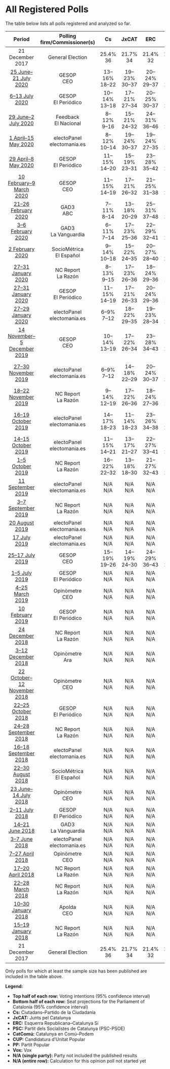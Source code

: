 # All Registered Polls

The table below lists all polls registered and analyzed so far.

| Period     | Polling firm/Commissioner(s) | Cs | JxCAT | ERC | PSC | CatComú | CUP | PP | Vox |
|:----------:|:----------------------------:|:--:|:--:|:--:|:--:|:--:|:--:|:--:|:--:|
| 21 December 2017 | General Election | 25.4% <br> 36 | 21.7% <br> 34 | 21.4% <br> 32 | 13.9% <br> 17 | 7.5% <br> 8 | 4.5% <br> 4 | 4.2% <br> 4 | 0.0% <br> 0 |
| [25 June–21 July 2020](2020-07-21-GESOP.html) | GESOP <br> CEO | 13–16% <br> 18–22 | 19–23% <br> 30–37 | 20–24% <br> 29–37 | 15–19% <br> 20–26 | 7–10% <br> 8–12 | 4–6% <br> 4–8 | 4–7% <br> 5–9 | 3–5% <br> 2–6 |
| [6–13 July 2020](2020-07-13-GESOP.html) | GESOP <br> El Periódico | 10–14% <br> 13–18 | 17–21% <br> 27–34 | 20–25% <br> 30–37 | 16–20% <br> 22–26 | 7–9% <br> 7–11 | 4–7% <br> 4–9 | 5–7% <br> 5–9 | 4–7% <br> 5–9 |
| [29 June–2 July 2020](2020-07-02-Feedback.html) | Feedback <br> El Nacional | 8–12% <br> 9–16 | 15–21% <br> 24–32 | 24–31% <br> 36–46 | 17–23% <br> 22–31 | 5–9% <br> 5–10 | 5–8% <br> 5–11 | 4–8% <br> 4–9 | 4–7% <br> 3–9 |
| [1 April–15 May 2020](2020-05-15-electoPanel.html) | electoPanel <br> electomania.es | 8–12% <br> 10–14 | 19–24% <br> 30–37 | 19–24% <br> 27–35 | 17–22% <br> 23–29 | 7–11% <br> 8–12 | 5–8% <br> 7–11 | 7–11% <br> 9–14 | 3–5% <br> 0–5 |
| [29 April–8 May 2020](2020-05-08-GESOP.html) | GESOP <br> El Periódico | 11–15% <br> 14–20 | 15–19% <br> 23–31 | 23–28% <br> 35–42 | 16–20% <br> 20–27 | 6–9% <br> 7–11 | 5–7% <br> 6–10 | 5–8% <br> 6–10 | 3–5% <br> 0–6 |
| [10 February–9 March 2020](2020-03-09-GESOP.html) | GESOP <br> CEO | 11–15% <br> 14–19 | 17–21% <br> 26–32 | 21–25% <br> 31–38 | 16–20% <br> 21–26 | 9–13% <br> 11–16 | 6–9% <br> 8–11 | 4–7% <br> 5–8 | 2–4% <br> 0–3 |
| [21–26 February 2020](2020-02-26-GAD3.html) | GAD3 <br> ABC | 7–11% <br> 8–14 | 13–18% <br> 20–29 | 25–31% <br> 37–48 | 18–24% <br> 24–32 | 6–10% <br> 7–13 | 4–7% <br> 3–8 | 6–9% <br> 7–12 | 3–6% <br> 2–7 |
| [3–6 February 2020](2020-02-06-GAD3.html) | GAD3 <br> La Vanguardia | 6–11% <br> 7–14 | 17–23% <br> 25–36 | 22–29% <br> 32–41 | 17–24% <br> 23–31 | 7–11% <br> 7–14 | 4–7% <br> 2–9 | 5–9% <br> 5–12 | 3–6% <br> 0–7 |
| [2 February 2020](2020-02-02-SocioMétrica.html) | SocioMétrica <br> El Español | 9–14% <br> 10–18 | 15–22% <br> 24–35 | 20–27% <br> 28–40 | 16–23% <br> 21–31 | 8–13% <br> 8–16 | 4–9% <br> 4–11 | 4–9% <br> 4–11 | 3–7% <br> 2–9 |
| [27–31 January 2020](2020-01-31-NCReport.html) | NC Report <br> La Razón | 8–13% <br> 9–15 | 17–23% <br> 26–36 | 18–24% <br> 29–36 | 15–20% <br> 19–26 | 6–10% <br> 7–13 | 4–8% <br> 4–9 | 7–11% <br> 9–15 | 5–8% <br> 5–10 |
| [27–31 January 2020](2020-01-31-GESOP.html) | GESOP <br> El Periódico | 11–15% <br> 14–19 | 17–21% <br> 26–33 | 20–24% <br> 29–36 | 15–19% <br> 19–26 | 8–11% <br> 9–14 | 5–8% <br> 7–11 | 4–6% <br> 3–7 | 4–7% <br> 5–9 |
| [27–29 January 2020](2020-01-29-electoPanel.html) | electoPanel <br> electomania.es | 6–9% <br> 7–12 | 18–22% <br> 29–35 | 19–23% <br> 28–34 | 17–21% <br> 24–28 | 7–10% <br> 8–13 | 7–9% <br> 8–13 | 7–10% <br> 9–13 | 5–8% <br> 6–9 |
| [14 November–5 December 2019](2019-12-05-GESOP.html) | GESOP <br> CEO | 10–14% <br> 13–19 | 17–22% <br> 26–34 | 23–28% <br> 34–43 | 16–20% <br> 21–28 | 9–12% <br> 9–15 | 6–9% <br> 8–12 | 3–6% <br> 2–7 | 1–3% <br> 0–2 |
| [27–30 November 2019](2019-11-30-electoPanel.html) | electoPanel <br> electomania.es | 6–9% <br> 7–12 | 14–18% <br> 22–29 | 20–24% <br> 30–37 | 16–21% <br> 23–28 | 7–10% <br> 7–11 | 9–12% <br> 11–17 | 7–9% <br> 8–13 | 6–9% <br> 7–12 |
| [18–22 November 2019](2019-11-22-NCReport.html) | NC Report <br> La Razón | 9–14% <br> 12–19 | 17–22% <br> 26–36 | 18–24% <br> 27–36 | 14–20% <br> 18–26 | 6–10% <br> 6–12 | 4–8% <br> 4–10 | 7–11% <br> 9–15 | 5–8% <br> 5–11 |
| [16–19 October 2019](2019-10-19-electoPanel.html) | electoPanel <br> electomania.es | 14–17% <br> 18–23 | 11–14% <br> 18–23 | 23–26% <br> 34–38 | 16–19% <br> 23–26 | 7–9% <br> 8–11 | 9–12% <br> 11–18 | 5–7% <br> 7–9 | 3–4% <br> 0–3 |
| [14–15 October 2019](2019-10-15-electoPanel.html) | electoPanel <br> electomania.es | 11–15% <br> 14–21 | 13–17% <br> 21–27 | 22–27% <br> 33–41 | 18–23% <br> 24–31 | 6–10% <br> 7–12 | 6–10% <br> 8–13 | 4–7% <br> 3–9 | 3–5% <br> 2–6 |
| [1–5 October 2019](2019-10-05-NCReport.html) | NC Report <br> La Razón | 16–22% <br> 22–32 | 13–18% <br> 18–30 | 21–27% <br> 32–43 | 17–23% <br> 23–32 | 4–8% <br> 4–9 | 4–7% <br> 4–11 | 4–7% <br> 3–10 | 1–3% <br> 0–3 |
| [11 September 2019](2019-09-11-electoPanel.html) | electoPanel <br> electomania.es | N/A <br> N/A | N/A <br> N/A | N/A <br> N/A | N/A <br> N/A | N/A <br> N/A | N/A <br> N/A | N/A <br> N/A | N/A <br> N/A |
| [3–7 September 2019](2019-09-07-NCReport.html) | NC Report <br> La Razón | N/A <br> N/A | N/A <br> N/A | N/A <br> N/A | N/A <br> N/A | N/A <br> N/A | N/A <br> N/A | N/A <br> N/A | N/A <br> N/A |
| [20 August 2019](2019-08-20-electoPanel.html) | electoPanel <br> electomania.es | N/A <br> N/A | N/A <br> N/A | N/A <br> N/A | N/A <br> N/A | N/A <br> N/A | N/A <br> N/A | N/A <br> N/A | N/A <br> N/A |
| [17 July 2019](2019-07-17-electoPanel.html) | electoPanel <br> electomania.es | N/A <br> N/A | N/A <br> N/A | N/A <br> N/A | N/A <br> N/A | N/A <br> N/A | N/A <br> N/A | N/A <br> N/A | N/A <br> N/A |
| [25–17 July 2019](2019-07-17-GESOP.html) | GESOP <br> CEO | 15–19% <br> 19–26 | 14–19% <br> 24–30 | 24–29% <br> 36–43 | 16–21% <br> 20–28 | 8–11% <br> 8–16 | 4–7% <br> 5–9 | 3–5% <br> 0–6 | N/A <br> N/A |
| [1–5 July 2019](2019-07-05-GESOP.html) | GESOP <br> El Periódico | N/A <br> N/A | N/A <br> N/A | N/A <br> N/A | N/A <br> N/A | N/A <br> N/A | N/A <br> N/A | N/A <br> N/A | N/A <br> N/A |
| [4–25 March 2019](2019-03-25-Opinòmetre.html) | Opinòmetre <br> CEO | N/A <br> N/A | N/A <br> N/A | N/A <br> N/A | N/A <br> N/A | N/A <br> N/A | N/A <br> N/A | N/A <br> N/A | N/A <br> N/A |
| [10 February 2019](2019-02-10-GESOP.html) | GESOP <br> El Periódico | N/A <br> N/A | N/A <br> N/A | N/A <br> N/A | N/A <br> N/A | N/A <br> N/A | N/A <br> N/A | N/A <br> N/A | N/A <br> N/A |
| [24 December 2018](2018-12-24-NCReport.html) | NC Report <br> La Razón | N/A <br> N/A | N/A <br> N/A | N/A <br> N/A | N/A <br> N/A | N/A <br> N/A | N/A <br> N/A | N/A <br> N/A | N/A <br> N/A |
| [3–12 December 2018](2018-12-12-Opinòmetre.html) | Opinòmetre <br> Ara | N/A <br> N/A | N/A <br> N/A | N/A <br> N/A | N/A <br> N/A | N/A <br> N/A | N/A <br> N/A | N/A <br> N/A | N/A <br> N/A |
| [22 October–12 November 2018](2018-11-12-Opinòmetre.html) | Opinòmetre <br> CEO | N/A <br> N/A | N/A <br> N/A | N/A <br> N/A | N/A <br> N/A | N/A <br> N/A | N/A <br> N/A | N/A <br> N/A | N/A <br> N/A |
| [22–25 October 2018](2018-10-25-GESOP.html) | GESOP <br> El Periódico | N/A <br> N/A | N/A <br> N/A | N/A <br> N/A | N/A <br> N/A | N/A <br> N/A | N/A <br> N/A | N/A <br> N/A | N/A <br> N/A |
| [24–28 September 2018](2018-09-28-NCReport.html) | NC Report <br> La Razón | N/A <br> N/A | N/A <br> N/A | N/A <br> N/A | N/A <br> N/A | N/A <br> N/A | N/A <br> N/A | N/A <br> N/A | N/A <br> N/A |
| [16–18 September 2018](2018-09-18-electoPanel.html) | electoPanel <br> electomania.es | N/A <br> N/A | N/A <br> N/A | N/A <br> N/A | N/A <br> N/A | N/A <br> N/A | N/A <br> N/A | N/A <br> N/A | N/A <br> N/A |
| [22–30 August 2018](2018-08-30-SocioMétrica.html) | SocioMétrica <br> El Español | N/A <br> N/A | N/A <br> N/A | N/A <br> N/A | N/A <br> N/A | N/A <br> N/A | N/A <br> N/A | N/A <br> N/A | N/A <br> N/A |
| [23 June–14 July 2018](2018-07-14-Opinòmetre.html) | Opinòmetre <br> CEO | N/A <br> N/A | N/A <br> N/A | N/A <br> N/A | N/A <br> N/A | N/A <br> N/A | N/A <br> N/A | N/A <br> N/A | N/A <br> N/A |
| [2–11 July 2018](2018-07-11-GESOP.html) | GESOP <br> El Periódico | N/A <br> N/A | N/A <br> N/A | N/A <br> N/A | N/A <br> N/A | N/A <br> N/A | N/A <br> N/A | N/A <br> N/A | N/A <br> N/A |
| [14–21 June 2018](2018-06-21-GAD3.html) | GAD3 <br> La Vanguardia | N/A <br> N/A | N/A <br> N/A | N/A <br> N/A | N/A <br> N/A | N/A <br> N/A | N/A <br> N/A | N/A <br> N/A | N/A <br> N/A |
| [3–7 June 2018](2018-06-07-electoPanel.html) | electoPanel <br> electomania.es | N/A <br> N/A | N/A <br> N/A | N/A <br> N/A | N/A <br> N/A | N/A <br> N/A | N/A <br> N/A | N/A <br> N/A | N/A <br> N/A |
| [7–27 April 2018](2018-04-27-Opinòmetre.html) | Opinòmetre <br> CEO | N/A <br> N/A | N/A <br> N/A | N/A <br> N/A | N/A <br> N/A | N/A <br> N/A | N/A <br> N/A | N/A <br> N/A | N/A <br> N/A |
| [17–20 April 2018](2018-04-20-NCReport.html) | NC Report <br> La Razón | N/A <br> N/A | N/A <br> N/A | N/A <br> N/A | N/A <br> N/A | N/A <br> N/A | N/A <br> N/A | N/A <br> N/A | N/A <br> N/A |
| [22–28 March 2018](2018-03-28-NCReport.html) | NC Report <br> La Razón | N/A <br> N/A | N/A <br> N/A | N/A <br> N/A | N/A <br> N/A | N/A <br> N/A | N/A <br> N/A | N/A <br> N/A | N/A <br> N/A |
| [10–30 January 2018](2018-01-30-Apolda.html) | Apolda <br> CEO | N/A <br> N/A | N/A <br> N/A | N/A <br> N/A | N/A <br> N/A | N/A <br> N/A | N/A <br> N/A | N/A <br> N/A | N/A <br> N/A |
| [15–19 January 2018](2018-01-19-NCReport.html) | NC Report <br> La Razón | N/A <br> N/A | N/A <br> N/A | N/A <br> N/A | N/A <br> N/A | N/A <br> N/A | N/A <br> N/A | N/A <br> N/A | N/A <br> N/A |
| 21 December 2017 | General Election | 25.4% <br> 36 | 21.7% <br> 34 | 21.4% <br> 32 | 13.9% <br> 17 | 7.5% <br> 8 | 4.5% <br> 4 | 4.2% <br> 4 | 0.0% <br> 0 |

Only polls for which at least the sample size has been published are included in the table above.

**Legend:**
+ **Top half of each row:** Voting intentions (95% confidence interval)
+ **Bottom half of each row:** Seat projections for the Parliament of Catalonia (95% confidence interval)
+ **Cs:** Ciutadans–Partido de la Ciudadanía
+ **JxCAT:** Junts pel Catalunya
+ **ERC:** Esquerra Republicana–Catalunya Sí
+ **PSC:** Partit dels Socialistes de Catalunya (PSC-PSOE)
+ **CatComú:** Catalunya en Comú–Podem
+ **CUP:** Candidatura d’Unitat Popular
+ **PP:** Partit Popular
+ **Vox:** Vox
+ **N/A (single party):** Party not included the published results
+ **N/A (entire row):** Calculation for this opinion poll not started yet

